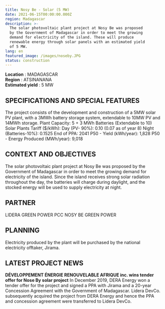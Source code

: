 ```yaml
---
title: Nosy Be - Solar (5 MW)
date: 2021-06-15T00:00:00.000Z
region: Madagascar
description: >-
  The solar photovoltaic plant project at Nosy Be was proposed
  by the Government of Madagascar in order to meet the growing
  demand for electricity of the island. These will produce
  renewable energy through solar panels with an estimated yield
  of 5 MW.
lang: en
featured_image: /images/noseby.JPG
status: construction
---
```

**Location** : MADAGASCAR<br>
**Region** : ATSINANANA<br>
**Estimated yield** : 5 MW<br>

## SPECIFICATIONS AND SPECIAL FEATURES
The project consists of the development and construction of a 5MW solar PV plant, with a 3MWh battery storage system, extendable to 10MW PV and 14MWh storage. 
Plant Capacity: 5 + 3 MWh Batteries (Extendable to 10)
Solar Plants Tariff ($/kWh): Day (PV- 90%): 0.10
(0.07 as of year 8)
Night (Batteries-10%): 0.1525
End of PPA: 2041
P50 - Yield (kWh/year): 1,828
P50 - Energy Produced (MWh/year): 9,018

## CONTEXT AND OBJECTIVES
The solar photovoltaic plant project at Nosy Be was proposed by the Government of Madagascar in order to meet the growing demand for electricity of the island.
Since the island receives strong solar radiation throughout the day, the batteries will charge during daylight, and the stocked energy will be used to supply electricity at night. 

## PARTNER
LIDERA GREEN POWER PCC
NOSY BE GREEN POWER

## PLANNING
Electricity produced by the plant will be purchased by the national electricity offtaker, Jirama. 

## LATEST PROJECT NEWS

**DÉVELOPPEMENT ÉNERGIE RENOUVELABLE AFRIQUE inc. wins tender offer for Nose By solar project**
In December 2019, DERA Energy won a tender offer for the project and signed a PPA with Jirama and a 20-year Concession Agreement with the Government of Madagascar. Lidera DevCo. subsequently acquired the project from DERA Energy and hence the PPA and concession agreement were transferred to Lidera DevCo. 


